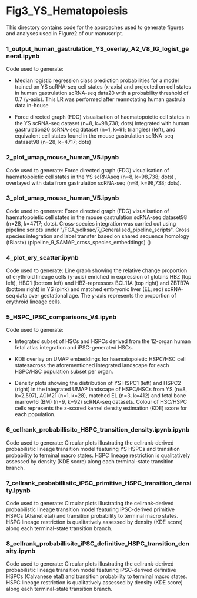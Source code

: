 # Fig3_YS_Hematopoiesis
This directory contains code for the approaches used to generate figures and analyses used in Figure2 of our manuscript. 

### 1_output_human_gastrulation_YS_overlay_A2_V8_IG_logist_general.ipynb
Code used to generate:
- Median logistic regression class prediction probabilities for a model trained on YS scRNA-seq cell states (x-axis) and projected on cell states in human gastrulation scRNA-seq data20 with a probability threshold of 0.7 (y-axis). This LR was performed after reannotating human gastrula data in-house

- Force directed graph (FDG) visualisation of haematopoietic cell states in the YS scRNA-seq dataset (n=8, k=98,738; dots) integrated with human gastrulation20 scRNA-seq dataset (n=1, k=91; triangles) (left), and equivalent cell states found in the mouse gastrulation scRNA-seq dataset98 (n=28, k=4717; dots)

### 2_plot_umap_mouse_human_V5.ipynb
Code used to generate: Force directed graph (FDG) visualisation of haematopoietic cell states in the YS scRNAseq (n=8, k=98,738; dots) , overlayed with data from gastrulation scRNA-seq (n=8, k=98,738; dots). 


### 3_plot_umap_mouse_human_V5.ipynb
Code used to generate: Force directed graph (FDG) visualisation of haematopoietic cell states in the mouse gastrulation scRNA-seq dataset98 (n=28, k=4717; dots). Cross-species integration was carried out using pipeline scripts under "/FCA_yolksac/7_Generalised_pipeline_scripts". Cross species integration and label transfer based on shared sequence homology (tBlastx) (pipeline_9_SAMAP_cross_species_embeddings) ()

### 4_plot_ery_scatter.ipynb
Code used to generate:  Line graph showing the relative change proportion of erythroid lineage cells (y-axis) enriched in expression of globins HBZ (top left), HBG1 (bottom left) and HBZ-repressors BCL11A (top right) and ZBTB7A (bottom right) in YS (pink) and matched embryonic liver (EL; red) scRNA-seq data over gestational age. The y-axis represents the proportion of erythroid lineage cells.

### 5_HSPC_IPSC_comparisons_V4.ipynb
Code used to generate:  
- Integrated subset of HSCs and HSPCs derived from the 12-organ human fetal atlas integration and iPSC-generated HSCs.

- KDE overlay on UMAP embeddings for haematopoietic HSPC/HSC cell statesacross the aforementioned integrated landscape for each HSPC/HSC population subset per organ.

- Density plots showing the distribution of YS HSPC1 (left) and HSPC2 (right) in the integrated UMAP landscape of HSPC/HSCs from YS (n=8, k=2,597), AGM21 (n=1, k=28), matched EL (n=3, k=412) and fetal bone marrow16 (BM) (n=9, k=92) scRNA-seq datasets. Colour of HSC/HSPC cells represents the z-scored kernel density estimation (KDE) score for each population.

### 6_cellrank_probabillisitc_HSPC_transition_density.ipynb.ipynb
Code used to generate: Circular plots illustrating the cellrank-derived probabilistic lineage transition model featuring YS HSPCs and transition probability to terminal macro states. HSPC lineage restriction is qualitatively assessed by density (KDE score) along each terminal-state transition branch. 

### 7_cellrank_probabillisitc_iPSC_primitive_HSPC_transition_density.ipynb
Code used to generate: Circular plots illustrating the cellrank-derived probabilistic lineage transition model featuring iPSC-derived primitive HSPCs (Alsinet etal) and transition probability to terminal macro states. HSPC lineage restriction is qualitatively assessed by density (KDE score) along each terminal-state transition branch. 

### 8_cellrank_probabillisitc_iPSC_definitive_HSPC_transition_density.ipynb
Code used to generate: Circular plots illustrating the cellrank-derived probabilistic lineage transition model featuring iPSC-derived definitive HSPCs (Calvanese etal) and transition probability to terminal macro states. HSPC lineage restriction is qualitatively assessed by density (KDE score) along each terminal-state transition branch. 

